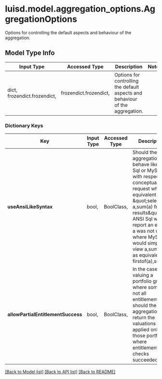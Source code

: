 # luisd.model.aggregation_options.AggregationOptions

Options for controlling the default aspects and behaviour of the aggregation.

## Model Type Info
Input Type | Accessed Type | Description | Notes
------------ | ------------- | ------------- | -------------
dict, frozendict.frozendict,  | frozendict.frozendict,  | Options for controlling the default aspects and behaviour of the aggregation. | 

### Dictionary Keys
Key | Input Type | Accessed Type | Description | Notes
------------ | ------------- | ------------- | ------------- | -------------
**useAnsiLikeSyntax** | bool,  | BoolClass,  | Should the aggregation behave like ANSI Sql or MySql with respect to a conceptual request which is equivalent to \&quot;select a,sum(a) from results\&quot;;  ANSI Sql would report an error if a was not unique where MySql would simply view a,suma(a) as equivalent to firstof(a),sum(a). | [optional] 
**allowPartialEntitlementSuccess** | bool,  | BoolClass,  | In the case of valuing a portfolio group where some, but not all entitlements fail, should the aggregation return the valuations  applied only to those portfolios where entitlements checks succeeded. | [optional] 

[[Back to Model list]](../../README.md#documentation-for-models) [[Back to API list]](../../README.md#documentation-for-api-endpoints) [[Back to README]](../../README.md)


